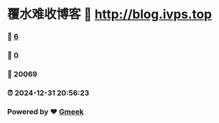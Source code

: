 # 覆水难收博客 :link: http://blog.ivps.top 
### :page_facing_up: [6](http://blog.ivps.top/tag.html) 
### :speech_balloon: 0 
### :hibiscus: 20069 
### :alarm_clock: 2024-12-31 20:56:23 
### Powered by :heart: [Gmeek](https://github.com/Meekdai/Gmeek)
